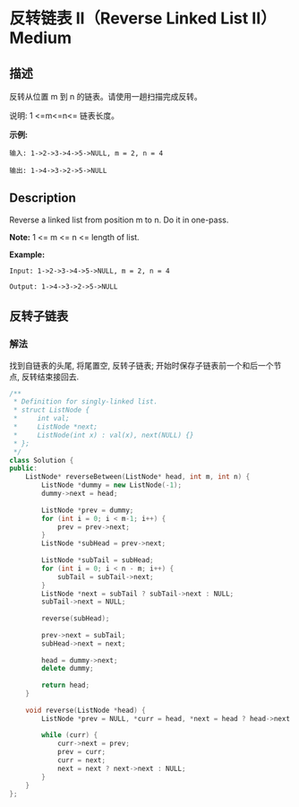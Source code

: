 # 反转链表 II（Reverse Linked List II）Medium
## 描述
反转从位置 m 到 n 的链表。请使用一趟扫描完成反转。

说明:
1 <=m<=n<= 链表长度。

**示例:**
```
输入: 1->2->3->4->5->NULL, m = 2, n = 4

输出: 1->4->3->2->5->NULL
```

## Description
Reverse a linked list from position m to n. Do it in one-pass.

**Note:**
1 <= m <= n <= length of list.

**Example:**
```
Input: 1->2->3->4->5->NULL, m = 2, n = 4

Output: 1->4->3->2->5->NULL
```



## 反转子链表
### 解法
找到自链表的头尾, 将尾置空, 反转子链表; 开始时保存子链表前一个和后一个节点, 反转结束接回去.
```c++
/**
 * Definition for singly-linked list.
 * struct ListNode {
 *     int val;
 *     ListNode *next;
 *     ListNode(int x) : val(x), next(NULL) {}
 * };
 */
class Solution {
public:
    ListNode* reverseBetween(ListNode* head, int m, int n) {
        ListNode *dummy = new ListNode(-1);
        dummy->next = head;
        
        ListNode *prev = dummy;
        for (int i = 0; i < m-1; i++) {
            prev = prev->next;
        }
        ListNode *subHead = prev->next;
        
        ListNode *subTail = subHead;
        for (int i = 0; i < n - m; i++) {
            subTail = subTail->next;
        }
        ListNode *next = subTail ? subTail->next : NULL;
        subTail->next = NULL;
        
        reverse(subHead);
        
        prev->next = subTail;
        subHead->next = next;
        
        head = dummy->next;
        delete dummy;
        
        return head;
    }
    
    void reverse(ListNode *head) {
        ListNode *prev = NULL, *curr = head, *next = head ? head->next : NULL;
        
        while (curr) {
            curr->next = prev;
            prev = curr;
            curr = next;
            next = next ? next->next : NULL;
        }
    }
};
```